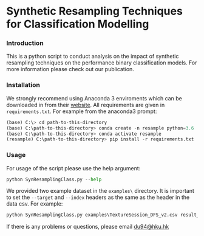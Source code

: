 # Synthetic Resampling Techniques for Classification Modelling

### Introduction
This is a python script to conduct analysis on the impact of synthetic resampling techniques on the performance binary classification models. For more information please check out our publication.

### Installation
We strongly recommend using Anaconda 3 enviroments which can be downloaded in from their [website](https://www.anaconda.com/distribution/#download-section). All requirements are given in ```requirements.txt```. 
For example from the anaconda3 prompt:
``` python
(base) C:\> cd path-to-this-directory
(base) C:\path-to-this-directory> conda create -n resample python=3.6
(base) C:\path-to-this-directory> conda activate resample
(resample) C:\path-to-this-directory> pip install -r requirements.txt
```
### Usage
For usage of the script please use the help argument:
``` python
python SynResamplingClass.py --help
```
We provided two example dataset in the ```examples\``` directory. It is important to set the ```--target``` and ```--index``` headers as the same as the header in the data csv. For example:
```python
python SynResamplingClass.py examples\TextureSession_DFS_v2.csv result_output --target DFS --index ID
```

If there is any problems or questions, please email du94@hku.hk
